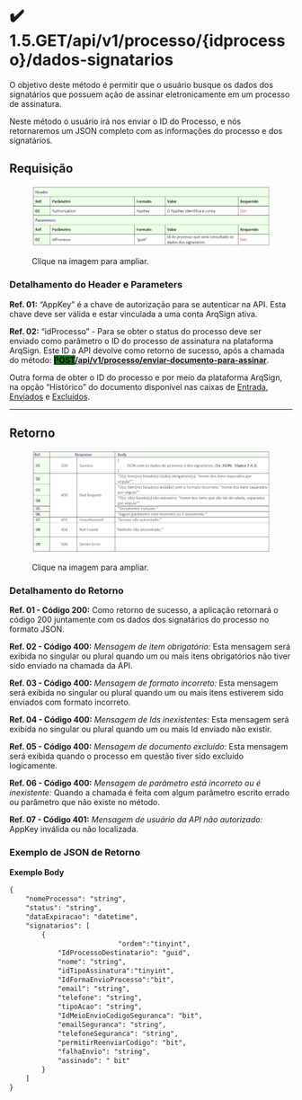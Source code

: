 # ✔️ 1.5.GET/api/v1/processo/{idprocesso}/dados-signatarios

O objetivo deste método é permitir que o usuário busque os dados dos signatários que possuem ação de assinar eletronicamente em um processo de assinatura.

Neste método o usuário irá nos enviar o ID do Processo, e nós retornaremos um JSON completo com as informações do processo e dos signatários.

## Requisição

<figure><img src="../../../../../.gitbook/assets/api11.png" alt=""><figcaption><p>Clique na imagem para ampliar.</p></figcaption></figure>

### Detalhamento do Header e Parameters

**Ref. 01:** “AppKey” é a chave de autorização para se autenticar na API. Esta chave deve ser válida e estar vinculada a uma conta ArqSign ativa.

**Ref. 02:** “idProcesso” - Para se obter o status do processo deve ser enviado como parâmetro o ID do processo de assinatura na plataforma ArqSign. Este ID a API devolve como retorno de sucesso, após a chamada do método: [<mark style="background-color:green;">**POST**</mark>**​/api​/v1​/processo​/enviar-documento-para-assinar**](broken-reference).

Outra forma de obter o ID do processo e por meio da plataforma ArqSign, na opção “Histórico” do documento disponível nas caixas de [Entrada](../../../../../caixa-postal/caixa-de-entrada.md), [Enviados](../../../../../caixa-postal/enviados.md) e [Excluídos](../../../../../caixa-postal/excluidos.md).&#x20;

***

## Retorno

<figure><img src="../../../../../.gitbook/assets/api12.png" alt=""><figcaption><p>Clique na imagem para ampliar.</p></figcaption></figure>

### Detalhamento do Retorno

**Ref. 01 - Código 200:** Como retorno de sucesso, a aplicação retornará o código 200 juntamente com os dados dos signatários do processo no formato JSON.&#x20;

**Ref. 02 - Código 400:** _Mensagem de item obrigatório:_ Esta mensagem será exibida no singular ou plural quando um ou mais itens obrigatórios não tiver sido enviado na chamada da API.

**Ref. 03 - Código 400:** _Mensagem de formato incorreto:_ Esta mensagem será exibida no singular ou plural quando um ou mais itens estiverem sido enviados com formato incorreto.

**Ref. 04 - Código 400:** _Mensagem de Ids inexistentes:_ Esta mensagem será exibida no singular ou plural quando um ou mais Id enviado não existir.

**Ref. 05 - Código 400:** _Mensagem de documento excluído:_ Esta mensagem será exibida quando o processo em questão tiver sido excluído logicamente.

**Ref. 06 - Código 400:** _Mensagem de parâmetro está incorreto ou é inexistente:_ Quando a chamada é feita com algum parâmetro escrito errado ou parâmetro que não existe no método.

**Ref. 07 - Código 401:** _Mensagem de usuário da API não autorizado:_ AppKey inválida ou não localizada.

### Exemplo de JSON de Retorno

**Exemplo Body**

```
{
    "nomeProcesso": "string",
    "status": "string",
    "dataExpiracao": "datetime",
    "signatarios": [
        {
                           "ordem":"tinyint",
            "IdProcessoDestinatario": "guid",
            "nome": "string",
            "idTipoAssinatura":"tinyint",
            "IdFormaEnvioProcesso":"bit",
            "email": "string",
            "telefone": "string",
            "tipoAcao": "string",
            "IdMeioEnvioCodigoSeguranca": "bit",
            "emailSeguranca": "string",
            "telefoneSeguranca": "string",
            "permitirReenviarCodigo": "bit",
            "falhaEnvio": "string",
            "assinado": " bit"
        }
    ]
}
```
